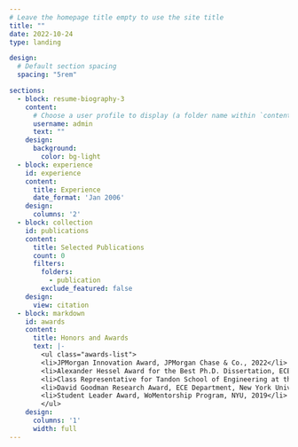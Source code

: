 ```yaml
---
# Leave the homepage title empty to use the site title
title: ""
date: 2022-10-24
type: landing

design:
  # Default section spacing
  spacing: "5rem"

sections:
  - block: resume-biography-3
    content:
      # Choose a user profile to display (a folder name within `content/authors/`)
      username: admin
      text: ""
    design:
      background:
        color: bg-light
  - block: experience
    id: experience
    content:
      title: Experience
      date_format: 'Jan 2006'
    design:
      columns: '2'
  - block: collection
    id: publications
    content:
      title: Selected Publications
      count: 0
      filters:
        folders:
          - publication
        exclude_featured: false
    design:
      view: citation
  - block: markdown
    id: awards
    content:
      title: Honors and Awards
      text: |-
        <ul class="awards-list">
        <li>JPMorgan Innovation Award, JPMorgan Chase & Co., 2022</li>
        <li>Alexander Hessel Award for the Best Ph.D. Dissertation, ECE Department, NYU, 2020</li>
        <li>Class Representative for Tandon School of Engineering at the NYU Commencement, 2019</li>
        <li>David Goodman Research Award, ECE Department, New York University, 2019</li>
        <li>Student Leader Award, WoMentorship Program, NYU, 2019</li>
        </ul>
    design:
      columns: '1'
      width: full
---
```

